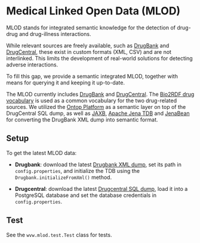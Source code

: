 # Medical Linked Open Data (MLOD)

MLOD stands for integrated semantic knowledge for the detection of drug-drug and drug-illness interactions.

While relevant sources are freely available, such as [DrugBank](http://www.drugbank.com/) and 
[DrugCentral](http://drugcentral.org/), these exist in custom formats (XML,  CSV) and are not interlinked. 
This limits the development of real-world solutions for detecting adverse interactions.

To fill this gap, we provide a semantic integrated MLOD, together with means for querying it and keeping it up-to-date.

The MLOD currently includes [DrugBank](http://www.drugbank.com/) and [DrugCentral](http://drugcentral.org/). 
The [Bio2RDF drug vocabulary](http://bio2rdf.org/) is used as a common vocabulary for the two drug-related sources. 
We utilized the [Ontop Platform](https://github.com/ontop/ontop) as a semantic layer on top of the DrugCentral SQL dump, 
as well as [JAXB](https://www.oracle.com/technical-resources/articles/javase/jaxb.html), 
[Apache Jena TDB](https://jena.apache.org/documentation/tdb/) and [JenaBean](https://code.google.com/archive/p/jenabean/) 
for converting the DrugBank XML dump into semantic format.

## Setup

To get the latest MLOD data:

- **Drugbank**: download the latest [Drugbank XML dump](https://www.drugbank.ca/releases/latest), 
set its path in `config.properties`, and initialize the TDB using the `Drugbank.initializeFromXml()` method.
 
 - **Drugcentral**: download the latest [Drugcentral SQL dump](http://drugcentral.org/download), 
 load it into a PostgreSQL database and set the database credentials in `config.properties`.
 
 ## Test
 
 See the `wvw.mlod.test.Test` class for tests.
